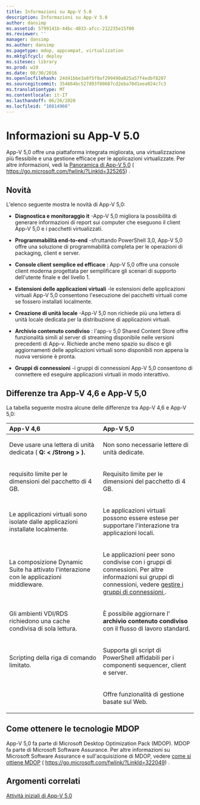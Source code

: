 ```yaml
---
title: Informazioni su App-V 5.0
description: Informazioni su App-V 5.0
author: dansimp
ms.assetid: 5799141b-44bc-4033-afcc-212235e15f00
ms.reviewer: ''
manager: dansimp
ms.author: dansimp
ms.pagetype: mdop, appcompat, virtualization
ms.mktglfcycl: deploy
ms.sitesec: library
ms.prod: w10
ms.date: 08/30/2016
ms.openlocfilehash: 24d41bbe3a8f5f0af299490a025a57f4edbf8207
ms.sourcegitcommit: 354664bc527d93f80687cd2eba70d1eea024c7c3
ms.translationtype: MT
ms.contentlocale: it-IT
ms.lasthandoff: 06/26/2020
ms.locfileid: "10814966"
---
```

# Informazioni su App-V 5.0


App-V 5,0 offre una piattaforma integrata migliorata, una virtualizzazione più flessibile e una gestione efficace per le applicazioni virtualizzate. Per altre informazioni, vedi la [Panoramica di App-V 5,0](https://go.microsoft.com/fwlink/?LinkId=325265) ( https://go.microsoft.com/fwlink/?LinkId=325265) .

## <a href="" id="what-s-new-"></a>Novità


L'elenco seguente mostra le novità di App-V 5,0:

-   **Diagnostica e monitoraggio it** -App-V 5,0 migliora la possibilità di generare informazioni di report sui computer che eseguono il client App-V 5,0 e i pacchetti virtualizzati.

-   **Programmabilità end-to-end** -sfruttando PowerShell 3,0, App-V 5,0 offre una soluzione di programmabilità completa per le operazioni di packaging, client e server.

-   **Console client semplice ed efficace** : App-V 5,0 offre una console client moderna progettata per semplificare gli scenari di supporto dell'utente finale e del livello 1.

-   **Estensioni delle applicazioni virtuali** -le estensioni delle applicazioni virtuali App-V 5,0 consentono l'esecuzione dei pacchetti virtuali come se fossero installati localmente.

-   **Creazione di unità locale** -App-V 5,0 non richiede più una lettera di unità locale dedicata per la distribuzione di applicazioni virtuali.

-   **Archivio contenuto condiviso** : l'app-v 5,0 Shared Content Store offre funzionalità simili al server di streaming disponibile nelle versioni precedenti di App-v. Richiede anche meno spazio su disco e gli aggiornamenti delle applicazioni virtuali sono disponibili non appena la nuova versione è pronta.

-   **Gruppi di connessioni** -i gruppi di connessioni App-V 5,0 consentono di connettere ed eseguire applicazioni virtuali in modo interattivo.

## <a href="" id="bkmk-diff-46-50"></a>Differenze tra App-V 4,6 e App-V 5,0


La tabella seguente mostra alcune delle differenze tra App-V 4,6 e App-V 5,0:

<table>
<colgroup>
<col width="50%" />
<col width="50%" />
</colgroup>
<thead>
<tr class="header">
<th align="left">App-V 4,6</th>
<th align="left">App-V 5,0</th>
</tr>
</thead>
<tbody>
<tr class="odd">
<td align="left"><p>Deve usare una lettera di unità dedicata ( <strong> Q: &lt; /Strong &gt; ).</p></td>
<td align="left"><p>Non sono necessarie lettere di unità dedicate.</p></td>
</tr>
<tr class="even">
<td align="left"><p>requisito limite per le dimensioni del pacchetto di 4 GB.</p></td>
<td align="left"><p>Requisito limite per le dimensioni del pacchetto di 4 GB.</p></td>
</tr>
<tr class="odd">
<td align="left"><p>Le applicazioni virtuali sono isolate dalle applicazioni installate localmente.</p></td>
<td align="left"><p>Le applicazioni virtuali possono essere estese per supportare l'interazione tra applicazioni locali.</p></td>
</tr>
<tr class="even">
<td align="left"><p>La composizione Dynamic Suite ha attivato l'interazione con le applicazioni middleware.</p></td>
<td align="left"><p>Le applicazioni peer sono condivise con i gruppi di connessioni. Per altre informazioni sui gruppi di connessioni, vedere <a href="managing-connection-groups.md" data-raw-source="[Managing Connection Groups](managing-connection-groups.md)"> gestire i gruppi di connessioni </a> .</p></td>
</tr>
<tr class="odd">
<td align="left"><p>Gli ambienti VDI/RDS richiedono una cache condivisa di sola lettura.</p></td>
<td align="left"><p>È possibile aggiornare l' <strong> archivio contenuto condiviso </strong> con il flusso di lavoro standard.</p></td>
</tr>
<tr class="even">
<td align="left"><p>Scripting della riga di comando limitato.</p></td>
<td align="left"><p>Supporta gli script di PowerShell affidabili per i componenti sequencer, client e server.</p></td>
</tr>
<tr class="odd">
<td align="left"><p></p></td>
<td align="left"><p>Offre funzionalità di gestione basate sul Web.</p></td>
</tr>
</tbody>
</table>

 

## Come ottenere le tecnologie MDOP


App-V 5,0 fa parte di Microsoft Desktop Optimization Pack (MDOP). MDOP fa parte di Microsoft Software Assurance. Per altre informazioni su Microsoft Software Assurance e sull'acquisizione di MDOP, vedere [come si ottiene MDOP](https://go.microsoft.com/fwlink/?LinkId=322049) ( https://go.microsoft.com/fwlink/?LinkId=322049) .






## Argomenti correlati


[Attività iniziali di App-V 5.0](getting-started-with-app-v-50--rtm.md)

 

 





